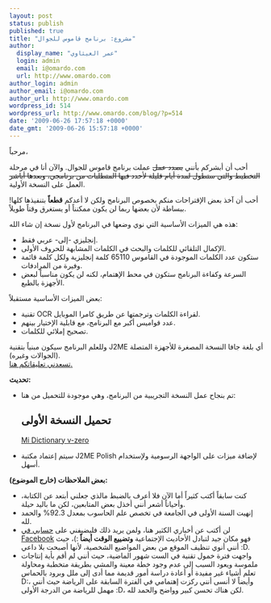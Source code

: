 ```yaml
---
layout: post
status: publish
published: true
title: "مشروع: برنامج قاموس للجوال"
author:
  display_name: "عمر العيثاوي"
  login: admin
  email: i@omardo.com
  url: http://www.omardo.com
author_login: admin
author_email: i@omardo.com
author_url: http://www.omardo.com
wordpress_id: 514
wordpress_url: http://www.omardo.com/blog/?p=514
date: '2009-06-26 17:57:18 +0000'
date_gmt: '2009-06-26 15:57:18 +0000'
---
```

<p>مرحباً،</p>
<p>أحب أن أبشركم بأنني <span style="text-decoration: line-through;">بصدد عمل</span> عملت برنامج قاموس للجوال. والآن أنا في مرحلة <span style="text-decoration: line-through;">التخطيط والتي ستطول لمدة أيام قليلة لأحدد فيها المتطلبات من برنامجي، وبعدها أباشر</span> العمل على النسخة الأولية.</p>
<p>أحب أن آخذ بعض الإقتراحات منكم بخصوص البرنامج ولكن لا أعدكم <strong>قطعاً</strong> بتنفيذها كلها! ببساطة لأن بعضها ربما لن يكون ممكنناً أو يستغرق وقتاً طويلاً.</p>
<p>هذه هي الميزات الأساسية التي نوي وضعها في البرنامج لأول نسخة إن شاء الله:</p>
<ul>
<li>إنجليزي -إلى- عربي فقط.</li>
<li>الإكمال التلقائي للكلمات والبحث في الكلمات المشابهة للحروف الأولى.</li>
<li>ستكون عدد الكلمات الموجودة في القاموس 65110 كلمة إنجليزية ولكل كلمة قائمة وفيرة من المرادفات.</li>
<li>السرعة وكفاءة البرنامج ستكون في محط الإهتمام، لكنه لن يكون مناسباً لبعض الأجهزة بالطبع.</li>
</ul>
<p>بعض الميزات الأساسية مستقبلاً:</p>
<ul>
<li>تقنية OCR لقراءة الكلمات وترجمتها عن طريق كامرا الموبايل.</li>
<li>عدد قواميس أكبر مع البرنامج، مع قابلية الإختيار بينهم.</li>
<li>تصحيح إملائي للكلمات.</li>
</ul>
<p>وللعلم البرنامج سيكون مبنياً بتقنية J2ME أي بلغة جافا النسخة المصغرة للأجهزة المتصلة (الجوالات وغيره).<br />
<a href="http://www.omardo.com/blog/archives/514#respond">تسعدني تعليقاتكم هنا.</a><!--more--></p>
<p><strong>تحديث: </strong></p>
<ul>
<li>تم بنجاح عمل النسخة التجريبية من البرنامج، وهي موجودة للتحميل من هنا:<br />
<h2>تحميل النسخة الأولى</h2>
<p><a href="http://www.omardo.com/blog/wp-content/uploads/midictionary.jar">Mi Dictionary v-zero</a></li>
<li>سيتم إعتماد مكتبة J2ME Polish لإضافة ميزات على الواجهة الرسومية ولإستخدام أسهل.</li>
</ul>
<p><strong>بعض الملاحظات (خارج الموضوع):</strong></p>
<ul>
<li>كنت سابقاً أكتب كثيراً أما الآن فلا أعرف بالضبط مالذي جعلني أبتعد عن الكتابة، وأحياناً أشعر أنني أخذل بعض المتابعين، لكن ما باليد حيلة.</li>
<li>إنهيت السنة الأولى في الجامعة في تخصص علم الحاسوب بمعدل 92.3% والحمد لله.</li>
<li>لن أكتب عن أخباري الكثير هنا، ولمن يريد ذلك فليضيفني على <a href="http://www.facebook.com/omar.dolaimy">حسابي في Facebook</a> فهو مكان جيد لتبادل الأحاديث الإجتماعية <strong>وتضييع الوقت أيضاً </strong>:)، حيث أنني أنوي تنظيف الموقع من بعض المواضيع الشخصية، لأنها أصبحت بلا داعي :D.</li>
<li>واجهت فترة خمول تقنية في الست شهور الماضية، حيث أنني لم أقم بأية إنتاجات ملموسة ويعود السبب إلى عدم وجود خطة معينة والمشي بطريقة متخطبة ومحاولة تعلم أشياء غير مفيدة أو أعادة دراسة أمور قديمة مما أدى إلى ملل وبرود بالحماس D:، وأيضاً لا أنسى أنني ركزت إهتمامي في الفترة السابقة على الرياضة حيث أنني مهمل للرياضة من الدرجة الأولى :D، لكن هناك تحسن كبير وواضح والحمد لله.</li>
</ul>
